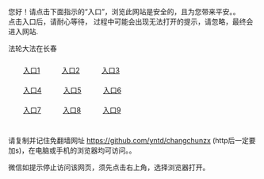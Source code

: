 您好！请点击下面指示的“入口”，浏览此网站是安全的，且为您带来平安。。 <br/>
点击入口后，请耐心等待， 过程中可能会出现无法打开的提示，请忽略，最终会进入网站. </br>

法轮大法在长春<br/>
<div style="padding:10px"><a style="margin:20px" target="_blank" href="https://ddy6d0tkwuhxq.cloudfront.net/2Qpsp?efzwmkfk" id="ccLink1" rel="nofollow">入口1</a> <a target="_blank" style="margin:20px" href="https://d3hl95no7ahq3h.cloudfront.net/2Qpsp?ovtzw" id="ccLink2" rel="nofollow">入口2</a> <a style="margin:20px" target="_blank" href="https://d2p2qase0iwpxc.cloudfront.net/2Qpsp?ibanr" id="ccLink3" rel="nofollow">入口3</a></div>

<div style="padding:10px" ><a style="margin:20px" target="_blank" href="https://ddy6d0tkwuhxq.cloudfront.net/2Qpsp?efzwmkfk" id="ccLink4" rel="nofollow">入口4</a> <a style="margin:20px" href="https://d3hl95no7ahq3h.cloudfront.net/2Qpsp?ovtzw" target="_blank" id="ccLink5" rel="nofollow">入口5</a> <a style="margin:20px" href="https://d2p2qase0iwpxc.cloudfront.net/2Qpsp?ibanr" target="_blank" id="ccLink6" rel="nofollow">入口6</a></div>

<div style="padding:10px"><a style="margin:20px" target="_blank" href="https://ddy6d0tkwuhxq.cloudfront.net/2Qpsp?efzwmkfk" id="ccLink7" rel="nofollow">入口7</a> <a style="margin:20px" href="https://d3hl95no7ahq3h.cloudfront.net/2Qpsp?ovtzw" target="_blank" id="ccLink8" rel="nofollow">入口8</a> <a style="margin:20px" target="_blank" href="https://d2p2qase0iwpxc.cloudfront.net/2Qpsp?ibanr" id="ccLink9" rel="nofollow">入口9</a></div>

<br/>



请复制并记住免翻墙网址 https://github.com/yntd/changchunzx (http后一定要加s)，在电脑或手机的浏览器均可访问。。<br/>

微信如提示停止访问该网页，须先点击右上角，选择浏览器打开。
